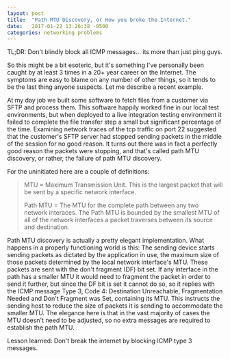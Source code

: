 ```yaml
---
layout: post
title:  "Path MTU Discovery, or How you broke the Internet."
date:   2017-01-22 13:26:38 -0500
categories: networking problems
---
```


TL;DR: Don't blindly block all ICMP messages... its more than just ping
guys.

So this might be a bit esoteric, but it's something I've personally been
caught by at least 3 times in a 20+ year career on the Internet. The
symptoms are easy to blame on any number of other things, so it tends
to be the last thing anyone suspects. Let me describe a recent example.

At my day job we built some software to fetch files from a customer via
SFTP and process them. This software happily worked fine in our local test
environments, but when deployed to a live integration testing environment
it failed to complete the file transfer step a small but significant
percentage of the time. Examining network traces of the tcp traffic on
port 22 suggested that the customer's SFTP server had stopped sending
packets in the middle of the session for no good reason. It turns out there
was in fact a perfectly good reason the packets were stopping, and that's
called path MTU discovery, or rather, the failure of path MTU discovery.

For the uninitiated here are a couple of definitions:
>
>    MTU = Maximum Transmission Unit. This is the largest packet that will
>    be sent by a specific network interface.
>
>    Path MTU = The MTU for the complete path between any two network interaces.
>    The Path MTU is bounded by the smallest MTU of all of the network interfaces
>    a packet traverses between its source and destination.
>

Path MTU discovery is actually a pretty elegant implementation. What happens
in a properly functioning world is this: The sending device starts sending packets
as dictated by the application in use, the maximum size of those packets determined
by the local network interface's MTU. These packets are sent with the don't
fragment (DF) bit set. If any interface in the path has a smaller MTU it would need
to fragment the packet in order to send it further, but since the DF bit is set
it cannot do so, so it replies with the ICMP message Type 3, Code 4: Destination
Unreachable, Fragmentation Needed and Don't Fragment was Set, containing its MTU.
This instructs the sending host to reduce the size of packets it is sending to
accommodate the smaller MTU. The elegance here is that in the vast majority of
cases the MTU doesn't need to be adjusted, so no extra messages are required to
establish the path MTU.

Lesson learned: Don't break the internet by blocking ICMP type 3 messages.


